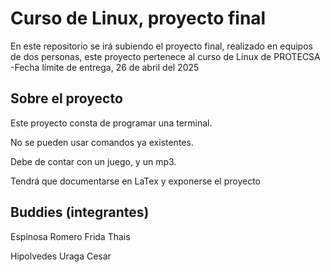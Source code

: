 # Curso de Linux, proyecto final

En este repositorio se irá subiendo el proyecto final, realizado en equipos de dos personas, este proyecto pertenece al curso de Linux de PROTECSA
-Fecha límite de entrega, 26 de abril del 2025



## Sobre el proyecto

Este proyecto consta de programar una terminal.

No se pueden usar comandos ya existentes.

Debe de contar con un juego, y un mp3.

Tendrá que documentarse en LaTex y exponerse el proyecto

## Buddies (integrantes)

Espinosa Romero Frida Thais 

Hipolvedes Uraga Cesar
